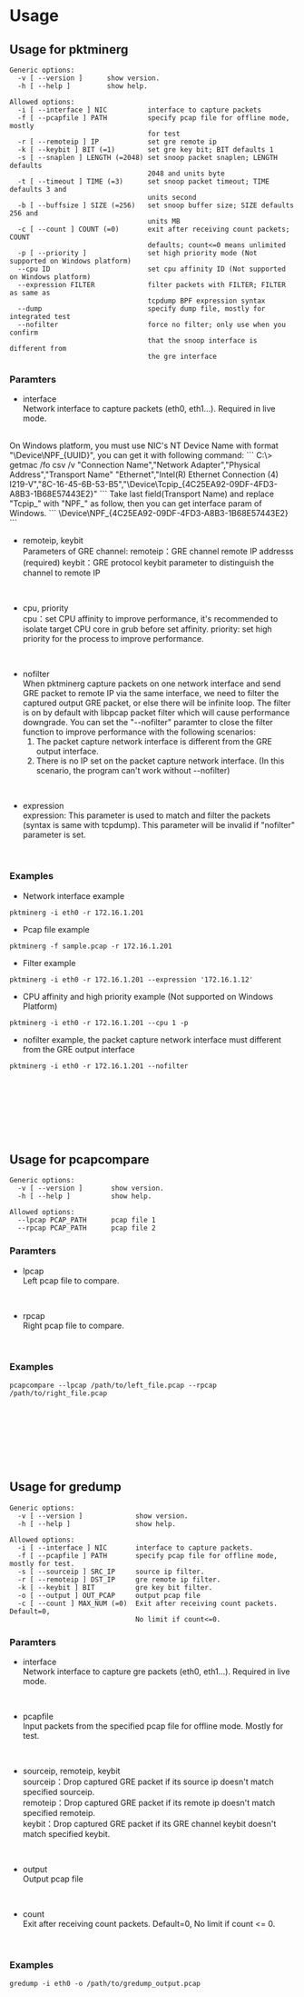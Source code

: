 # Usage

## Usage for pktminerg
```
Generic options:
  -v [ --version ]      show version.
  -h [ --help ]         show help.

Allowed options:
  -i [ --interface ] NIC          interface to capture packets
  -f [ --pcapfile ] PATH          specify pcap file for offline mode, mostly 
                                  for test
  -r [ --remoteip ] IP            set gre remote ip
  -k [ --keybit ] BIT (=1)        set gre key bit; BIT defaults 1
  -s [ --snaplen ] LENGTH (=2048) set snoop packet snaplen; LENGTH defaults 
                                  2048 and units byte
  -t [ --timeout ] TIME (=3)      set snoop packet timeout; TIME defaults 3 and
                                  units second
  -b [ --buffsize ] SIZE (=256)   set snoop buffer size; SIZE defaults 256 and 
                                  units MB
  -c [ --count ] COUNT (=0)       exit after receiving count packets; COUNT 
                                  defaults; count<=0 means unlimited
  -p [ --priority ]               set high priority mode (Not supported on Windows platform)
  --cpu ID                        set cpu affinity ID (Not supported on Windows platform)
  --expression FILTER             filter packets with FILTER; FILTER as same as
                                  tcpdump BPF expression syntax
  --dump                          specify dump file, mostly for integrated test
  --nofilter                      force no filter; only use when you confirm 
                                  that the snoop interface is different from 
                                  the gre interface

```

### Paramters

* interface<br>
Network interface to capture packets (eth0, eth1...). Required in live mode.
<br>
On Windows platform, you must use NIC's NT Device Name with format "\Device\NPF_{UUID}", you can get it with following command: 
```
    C:\> getmac /fo csv /v 
    "Connection Name","Network Adapter","Physical Address","Transport Name" 
    "Ethernet","Intel(R) Ethernet Connection (4) I219-V","8C-16-45-6B-53-B5","\Device\Tcpip_{4C25EA92-09DF-4FD3-A8B3-1B68E57443E2}" 
``` 
Take last field(Transport Name) and replace "Tcpip_" with "NPF_" as follow, then you can get interface param of Windows. 
```
    \Device\NPF_{4C25EA92-09DF-4FD3-A8B3-1B68E57443E2} 
``` 
<br>

* remoteip, keybit<br>
Parameters of GRE channel:
remoteip：GRE channel remote IP addresss (required)
keybit：GRE protocol keybit parameter to distinguish the channel to remote IP
<br>

* cpu, priority<br>
cpu：set CPU affinity to improve performance, it's recommended to isolate target CPU core in grub before set affinity.
priority: set high priority for the process to improve performance.
<br>

* nofilter<br>
When pktminerg capture packets on one network interface and send GRE packet to remote IP via the same interface,
we need to filter the captured output GRE packet, or else there will be infinite loop.
The filter is on by default with libpcap packet filter which will cause performance downgrade.
You can set the "--nofilter" paramter to close the filter function to improve performance with the following scenarios:
  1. The packet capture network interface is different from the GRE output interface.
  2. There is no IP set on the packet capture network interface. (In this scenario, the program can't work without --nofilter)
<br>

* expression<br>
expression: This parameter is used to match and filter the packets (syntax is same with tcpdump).
This parameter will be invalid if "nofilter" parameter is set.
<br>

### Examples
* Network interface example
```
pktminerg -i eth0 -r 172.16.1.201
```
* Pcap file example
```
pktminerg -f sample.pcap -r 172.16.1.201
```
* Filter example
```
pktminerg -i eth0 -r 172.16.1.201 --expression '172.16.1.12'
```
* CPU affinity and high priority example (Not supported on Windows Platform)
```
pktminerg -i eth0 -r 172.16.1.201 --cpu 1 -p
```
* nofilter example, the packet capture network interface must different from the GRE output interface
```
pktminerg -i eth0 -r 172.16.1.201 --nofilter
```

<br>
<br>
<br>
<br>
<br>
<br>

## Usage for pcapcompare
```
Generic options:
  -v [ --version ]       show version.
  -h [ --help ]          show help.

Allowed options:
  --lpcap PCAP_PATH      pcap file 1
  --rpcap PCAP_PATH      pcap file 2
```

### Paramters
* lpcap<br>
Left pcap file to compare.
<br>

* rpcap<br>
Right pcap file to compare.
<br>

### Examples
```
pcapcompare --lpcap /path/to/left_file.pcap --rpcap /path/to/right_file.pcap
```

<br>
<br>
<br>
<br>
<br>
<br>

## Usage for gredump
```
Generic options:
  -v [ --version ]             show version.
  -h [ --help ]                show help.

Allowed options:
  -i [ --interface ] NIC       interface to capture packets.
  -f [ --pcapfile ] PATH       specify pcap file for offline mode, mostly for test.
  -s [ --sourceip ] SRC_IP     source ip filter.
  -r [ --remoteip ] DST_IP     gre remote ip filter.
  -k [ --keybit ] BIT          gre key bit filter.
  -o [ --output ] OUT_PCAP     output pcap file
  -c [ --count ] MAX_NUM (=0)  Exit after receiving count packets. Default=0, 
                               No limit if count<=0.
```

### Paramters
* interface<br>
Network interface to capture gre packets (eth0, eth1...). Required in live mode.
<br>

* pcapfile<br>
Input packets from the specified pcap file for offline mode. Mostly for test.
<br>

* sourceip, remoteip, keybit<br>
sourceip：Drop captured GRE packet if its source ip doesn't match specified sourceip.<br>
remoteip：Drop captured GRE packet if its remote ip doesn't match specified remoteip.<br>
keybit：Drop captured GRE packet if its GRE channel keybit doesn't match specified keybit.
<br>

* output<br>
Output pcap file
<br>

* count<br>
Exit after receiving count packets. Default=0, No limit if count <= 0.
<br>

### Examples
```
gredump -i eth0 -o /path/to/gredump_output.pcap
```

